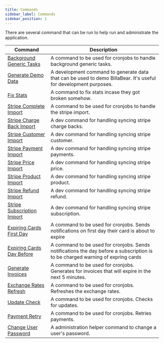 ```yaml
---
title: Commands
sidebar_label: Commands
sidebar_position: 1
---
```

There are several command that can be run to help run and administrate the application. 

| Command | Description |
| --- | --- |
| [Background Generic Tasks](./background_generic) | A command to be used for cronjobs to handle background generic tasks. |
| [Generate Demo Data](./demo_data) | A development command to generate data that can be used to demo BillaBear. It's useful for development purposes. |
| [Fix Stats](./fix_stats) | A command to fix stats incase they got broken somehow. |
| [Stripe Complete Import](./stripe_complete_import) | A command to be used for cronjobs to handle the stripe import. |
| [Stripe Charge Back Import](./stripe_chargeback_import) | A dev command for handling syncing stripe charge backs.  |
| [Stripe Customer Import](./stripe_customer_import) | A dev command for handling syncing stripe customer.  |
| [Stripe Payment Import](./stripe_payments_import) | A dev command for handling syncing stripe payments.  |
| [Stripe Price Import](./stripe_price_import) | A dev command for handling syncing stripe price.  |
| [Stripe Product Import](./stripe_product_import) | A dev command for handling syncing stripe product.  |
| [Stripe Refund Import](./stripe_refund_import) | A dev command for handling syncing stripe refund.  |
| [Stripe Subscription Import](./stripe_subscription_import) | A dev command for handling syncing stripe subscription.  |
| [Expiring Cards First Day](./expiring_cards_first_day) | A command to be used for cronjobs. Sends notifications on first day their card is about to expire |
| [Expiring Cards Day Before](./expiring_cards_day_before) | A command to be used for cronjobs. Sends notifications the day before a subscription is to be charged warning of expring cards |
| [Generate Invoices](./generate_invoices) | A command to be used for cronjobs. Generates for invoices that will expire in the next 5 minutes. |
| [Exchange Rates Refresh](./exchange_rates_refresh) | A command to be used for cronjobs. Refreshes the exchange rates. |
| [Update Check](./update_check) | A command to be used for cronjobs. Checks for updates. |
| [Payment Retry](./payment_retries) | A command to be used for cronjobs. Retries payments. |
| [Change User Password](./change_password) | A administration helper command to change a user's password. |